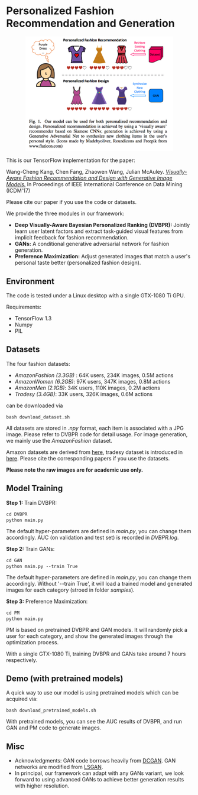 # Personalized Fashion Recommendation and Generation

<p align="center">
<img src="fig.png" width="400">
</p>

This is our TensorFlow implementation for the paper:

Wang-Cheng Kang, Chen Fang, Zhaowen Wang, Julian McAuley. *[Visually-Aware Fashion Recommendation and Design with Generative Image Models.](http://cseweb.ucsd.edu/~jmcauley/pdfs/icdm17.pdf)* In Proceedings of IEEE International Conference on Data Mining (ICDM'17)

Please cite our paper if you use the code or datasets.

We provide the three modules in our framework: 

- **Deep Visually-Aware Bayesian Personalized Ranking (DVBPR):** Jointly learn user latent factors and extract task-guided visual features from implicit feedback for fashion recommendation.
- **GANs:** A conditional generative adversarial network for fashion generation.
- **Preference Maximization:** Adjust generated images that match a user's personal taste better (personalized fashion design).

## Environment
The code is tested under a Linux desktop with a single GTX-1080 Ti GPU.

Requirements:

- TensorFlow 1.3
- Numpy
- PIL

## Datasets

The four fashion datasets:

- *AmazonFashion (3.3GB)* : 64K users, 234K images, 0.5M actions
- *AmazonWomen (6.2GB)*: 97K users, 347K images, 0.8M actions
- *AmazonMen (2.1GB)*: 34K users, 110K images, 0.2M actions
- *Tradesy (3.4GB)*: 33K users, 326K images, 0.6M actions

can be downloaded via

```
bash download_dataset.sh 
```

All datasets are stored in *.npy* format, each item is associated with a JPG image. Please refer to DVBPR code for detail usage. For image generation, we mainly use the *AmazonFashion* dataset.

Amazon datasets are derived from [here](http://jmcauley.ucsd.edu/data/amazon/), tradesy dataset is introduced in [here](http://jmcauley.ucsd.edu/data/tradesy/). Please cite the corresponding papers if you use the datasets.

**Please note the raw images are for academic use only.**

## Model Training

**Step 1:** Train DVBPR:

```
cd DVBPR
python main.py
```

The default hyper-parameters are defined in *main.py*, you can change them accordingly. AUC (on validation and test set) is recorded in *DVBPR.log*.

**Step 2:** Train GANs:

```
cd GAN
python main.py --train True
```
The default hyper-parameters are defined in *main.py*, you can change them accordingly. Without '--train True', it will load a trained model and generated images for each category (stroed in folder *samples*).

**Step 3:** Preference Maximization:

```
cd PM
python main.py
```

PM is based on pretrained DVBPR and GAN models. It will randomly pick a user for each category, and show the generated images through the optimization process.

With a single GTX-1080 Ti, training DVBPR and GANs take around 7 hours respectively.

## Demo (with pretrained models)
A quick way to use our model is using pretrained models which can be acquired via: 

```
bash download_pretrained_models.sh 
```

With pretrained models, you can see the AUC results of DVBPR, and run GAN and PM code to generate images.

## Misc

- Acknowledgments: GAN code borrows heavily from [DCGAN](https://github.com/carpedm20/DCGAN-tensorflow). GAN networks are modified from [LSGAN](https://arxiv.org/pdf/1611.04076.pdf).
- In principal, our framework can adapt with any GANs variant, we look forward to using advanced GANs to achieve better generation results with higher resolution.
